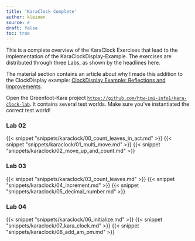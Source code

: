 ```yaml
---
title: 'KaraClock Complete'
author: kleinen
source: #
draft: false
toc: true
---
```


This is a complete overview of the KaraClock Exercises that lead to the implementation of the KaraClockDisplay-Example. The exercises are distributed through three Labs, as shown by the headlines here. 

The material section contains an article about why I made this addition to the ClockDisplay example: [ClockDisplay Example: Reflections and Improvements](/material/info1/clock_display_refactoring/).

Open the Greenfoot-Kara project [`https://github.com/htw-imi-info1/kara-clock-lab`](https://github.com/htw-imi-info1/kara-clock-lab).
It contains several test worlds. Make sure you've instantiated the correct test world!


### Lab 02
{{< snippet "snippets/karaclock/00_count_leaves_in_act.md" >}}
{{< snippet "snippets/karaclock/01_multi_move.md" >}}
{{< snippet "snippets/karaclock/02_move_up_and_count.md" >}}
### Lab 03
{{< snippet "snippets/karaclock/03_count_leaves.md" >}}
{{< snippet "snippets/karaclock/04_increment.md" >}}
{{< snippet "snippets/karaclock/05_decimal_number.md" >}}
### Lab 04
{{< snippet "snippets/karaclock/06_initialize.md" >}}
{{< snippet "snippets/karaclock/07_kara_clock.md" >}}
{{< snippet "snippets/karaclock/08_add_am_pm.md" >}}

